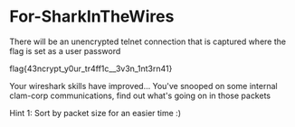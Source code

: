 # For-SharkInTheWires

There will be an unencrypted telnet connection that is captured where the flag is set as a user password

flag{43ncrypt_y0ur_tr4ff1c__3v3n_1nt3rn41}

Your wireshark skills have improved... You've snooped on some internal clam-corp communications, find out what's going on in those packets


Hint 1: Sort by packet size for an easier time :)
